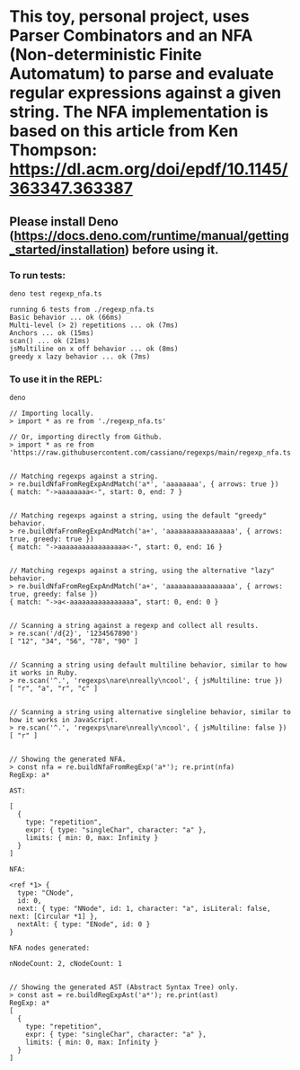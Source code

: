 # This toy, personal project, uses Parser Combinators and an NFA (Non-deterministic Finite Automatum) to parse and evaluate regular expressions against a given string. The NFA implementation is based on this article from Ken Thompson: https://dl.acm.org/doi/epdf/10.1145/363347.363387

## Please install Deno (https://docs.deno.com/runtime/manual/getting_started/installation) before using it.

### To run tests:

```
deno test regexp_nfa.ts

running 6 tests from ./regexp_nfa.ts
Basic behavior ... ok (66ms)
Multi-level (> 2) repetitions ... ok (7ms)
Anchors ... ok (15ms)
scan() ... ok (21ms)
jsMultiline on x off behavior ... ok (8ms)
greedy x lazy behavior ... ok (7ms)
```

### To use it in the REPL:

```
deno

// Importing locally.
> import * as re from './regexp_nfa.ts'

// Or, importing directly from Github.
> import * as re from 'https://raw.githubusercontent.com/cassiano/regexps/main/regexp_nfa.ts'


// Matching regexps against a string.
> re.buildNfaFromRegExpAndMatch('a*', 'aaaaaaaa', { arrows: true })
{ match: "->aaaaaaaa<-", start: 0, end: 7 }


// Matching regexps against a string, using the default "greedy" behavior.
> re.buildNfaFromRegExpAndMatch('a+', 'aaaaaaaaaaaaaaaaa', { arrows: true, greedy: true })
{ match: "->aaaaaaaaaaaaaaaaa<-", start: 0, end: 16 }


// Matching regexps against a string, using the alternative "lazy" behavior.
> re.buildNfaFromRegExpAndMatch('a+', 'aaaaaaaaaaaaaaaaa', { arrows: true, greedy: false })
{ match: "->a<-aaaaaaaaaaaaaaaa", start: 0, end: 0 }


// Scanning a string against a regexp and collect all results.
> re.scan('/d{2}', '1234567890')
[ "12", "34", "56", "78", "90" ]


// Scanning a string using default multiline behavior, similar to how it works in Ruby.
> re.scan('^.', 'regexps\nare\nreally\ncool', { jsMultiline: true })
[ "r", "a", "r", "c" ]


// Scanning a string using alternative singleline behavior, similar to how it works in JavaScript.
> re.scan('^.', 'regexps\nare\nreally\ncool', { jsMultiline: false })
[ "r" ]


// Showing the generated NFA.
> const nfa = re.buildNfaFromRegExp('a*'); re.print(nfa)
RegExp: a*

AST:

[
  {
    type: "repetition",
    expr: { type: "singleChar", character: "a" },
    limits: { min: 0, max: Infinity }
  }
]

NFA:

<ref *1> {
  type: "CNode",
  id: 0,
  next: { type: "NNode", id: 1, character: "a", isLiteral: false, next: [Circular *1] },
  nextAlt: { type: "ENode", id: 0 }
}

NFA nodes generated:

nNodeCount: 2, cNodeCount: 1


// Showing the generated AST (Abstract Syntax Tree) only.
> const ast = re.buildRegExpAst('a*'); re.print(ast)
RegExp: a*
[
  {
    type: "repetition",
    expr: { type: "singleChar", character: "a" },
    limits: { min: 0, max: Infinity }
  }
]
```
